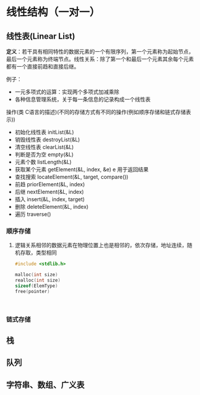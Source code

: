 # 线性结构（一对一）

## 线性表(Linear List)

**定义**：若干具有相同特性的数据元素的一个有限序列，第一个元素称为起始节点，最后一个元素称为终端节点。线性关系：除了第一个和最后一个元素其余每个元素都有一个直接前趋和直接后继。

例子：

- 一元多项式的运算：实现两个多项式加减乘除
- 各种信息管理系统，关于每一条信息的记录构成一个线性表

操作(类 C语言的描述)(不同的存储方式有不同的操作(例如顺序存储和链式存储表示))

- 初始化线性表 initList(&L)
- 销毁线性表 destroyList(&L)
- 清空线性表 clearList(&L)
- 判断是否为空 empty(&L)
- 元素个数 listLength(&L)
- 获取某个元素 getElement(&L, index, &e) e 用于返回结果
- 查找搜索 locateElement(&L, target, compare())
- 前趋 priorElement(&L, index)
- 后继 nextElement(&L, index)
- 插入 insert(&L, index, target)
- 删除 deleteElement(&L, index)
- 遍历 traverse()

### 顺序存储

1. 逻辑关系相邻的数据元素在物理位置上也是相邻的，依次存储，地址连续，随机存取，类型相同

   ```c
   #include <stdlib.h>

   malloc(int size)
   realloc(int size)
   sizeof(ElemType)
   free(pointer)
   ```

   ​

### 链式存储

## 栈



## 队列



## 字符串、数组、广义表

